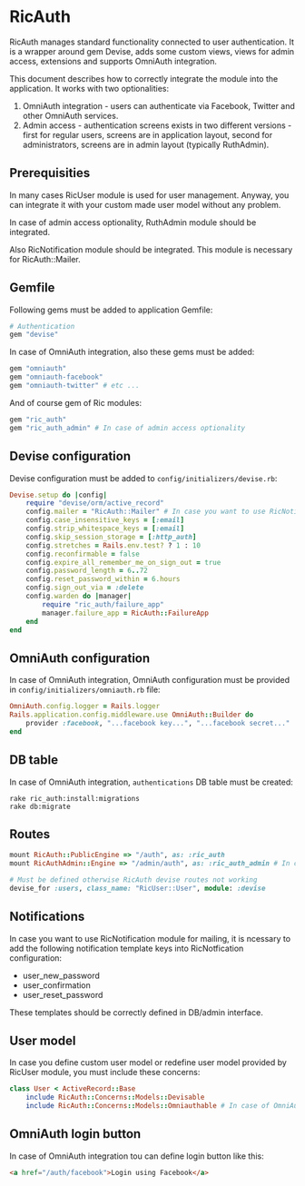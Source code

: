 # RicAuth

RicAuth manages standard functionality connected to user authentication. It is a wrapper around gem Devise, adds some custom views, views for admin access, extensions and supports OmniAuth integration. 

This document describes how to correctly integrate the module into the application. It works with two optionalities:

1. OmniAuth integration - users can authenticate via Facebook, Twitter and other OmniAuth services.
2. Admin access - authentication screens exists in two different versions - first for regular users, screens are in application layout, second for administrators, screens are in admin layout (typically RuthAdmin).

## Prerequisities

In many cases RicUser module is used for user management. Anyway, you can integrate it with your custom made user model without any problem.

In case of admin access optionality, RuthAdmin module should be integrated.

Also RicNotification module should be integrated. This module is necessary for RicAuth::Mailer.

## Gemfile

Following gems must be added to application Gemfile:

```ruby
# Authentication
gem "devise"
```

In case of OmniAuth integration, also these gems must be added:

```ruby
gem "omniauth"
gem "omniauth-facebook"
gem "omniauth-twitter" # etc ...
```

And of course gem of Ric modules:

```ruby
gem "ric_auth"
gem "ric_auth_admin" # In case of admin access optionality
```

## Devise configuration

Devise configuration must be added to `config/initializers/devise.rb`:

```ruby
Devise.setup do |config|
    require "devise/orm/active_record"
    config.mailer = "RicAuth::Mailer" # In case you want to use RicNotification for mailing
    config.case_insensitive_keys = [:email]
    config.strip_whitespace_keys = [:email]
    config.skip_session_storage = [:http_auth]
    config.stretches = Rails.env.test? ? 1 : 10
    config.reconfirmable = false
    config.expire_all_remember_me_on_sign_out = true
    config.password_length = 6..72
    config.reset_password_within = 6.hours
    config.sign_out_via = :delete
    config.warden do |manager|
        require "ric_auth/failure_app"
        manager.failure_app = RicAuth::FailureApp
    end
end
```

## OmniAuth configuration

In case of OmniAuth integration, OmniAuth configuration must be provided in `config/initializers/omniauth.rb` file:

```ruby
OmniAuth.config.logger = Rails.logger
Rails.application.config.middleware.use OmniAuth::Builder do
    provider :facebook, "...facebook key...", "...facebook secret..."
end
```

## DB table

In case of OmniAuth integration, `authentications` DB table must be created:

```
rake ric_auth:install:migrations
rake db:migrate
```

## Routes

```ruby
mount RicAuth::PublicEngine => "/auth", as: :ric_auth
mount RicAuthAdmin::Engine => "/admin/auth", as: :ric_auth_admin # In case of admin access optionality

# Must be defined otherwise RicAuth devise routes not working
devise_for :users, class_name: "RicUser::User", module: :devise
```

## Notifications

In case you want to use RicNotification module for mailing, it is ncessary to add the following notification template keys into RicNotfication configuration:

- user_new_password
- user_confirmation
- user_reset_password

These templates should be correctly defined in DB/admin interface.

## User model

In case you define custom user model or redefine user model provided by RicUser module, you must include these concerns:

```ruby
class User < ActiveRecord::Base
    include RicAuth::Concerns::Models::Devisable
    include RicAuth::Concerns::Models::Omniauthable # In case of OmniAuth integration
```

## OmniAuth login button

In case of OmniAuth integration tou can define login button like this:

```html
<a href="/auth/facebook">Login using Facebook</a>
```
